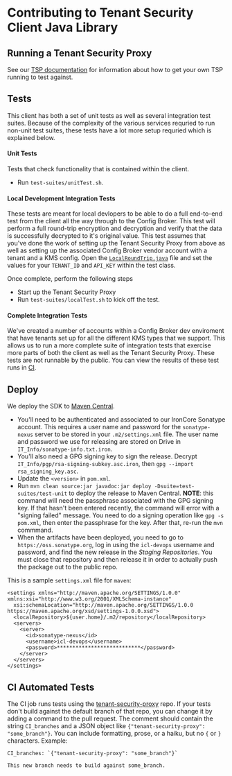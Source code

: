 # Contributing to Tenant Security Client Java Library

## Running a Tenant Security Proxy

See our [TSP documentation](https://ironcorelabs.com/docs/customer-managed-keys/tenant-security-proxy/overview) for information about how to get your own TSP running to test against.

## Tests

This client has both a set of unit tests as well as several integration test suites. Because of the complexity of the various services requried to run non-unit test suites, these tests have a lot more setup requried which is explained below.

#### Unit Tests

Tests that check functionality that is contained within the client.

- Run `test-suites/unitTest.sh`.

#### Local Development Integration Tests

These tests are meant for local devlopers to be able to do a full end-to-end test from the client all the way through to the Config Broker. This test will perform a full round-trip encryption and decryption and verify that the data is successfully decrypted to it's original value. This test assumes that you've done the work of setting up the Tenant Security Proxy from above as well as setting up the associated Config Broker vendor account with a tenant and a KMS config. Open the [`LocalRoundTrip.java`](src/test/java/com/ironcorelabs/tenantsecurity/kms/v1/LocalRoundTrip.java) file and set the values for your `TENANT_ID` and `API_KEY` within the test class.

Once complete, perform the following steps

- Start up the Tenant Security Proxy
- Run `test-suites/localTest.sh` to kick off the test.

#### Complete Integration Tests

We've created a number of accounts within a Config Broker dev enviroment that have tenants set up for all the different KMS types that we support. This allows us to run a more complete suite of integration tests that exercise more parts of both the client as well as the Tenant Security Proxy. These tests are not runnable by the public. You can view the results of these test runs in [CI](https://github.com/IronCoreLabs/tenant-security-client-java/actions).

## Deploy

We deploy the SDK to [Maven Central](https://search.maven.org/artifact/com.ironcorelabs/tenant-security-java/).

- You'll need to be authenticated and associated to our IronCore Sonatype account. This requires a user name and password for the
`sonatype-nexus` server to be stored in your `.m2/settings.xml` file. The user name and password we use for releasing are stored
on Drive in `IT_Info/sonatype-info.txt.iron`.
- You'll also need a GPG signing key to sign the release. Decrypt `IT_Info/pgp/rsa-signing-subkey.asc.iron`, then
`gpg --import rsa_signing_key.asc`.
- Update the `<version>` in `pom.xml`.
- Run `mvn clean source:jar javadoc:jar deploy -Dsuite=test-suites/test-unit` to deploy the release to Maven Central.
**NOTE**: this command will need the passphrase associated with the GPG signing key.
If that hasn't been entered recently, the command will error with a "signing failed" message.
You need to do a signing operation like `gpg -s pom.xml`, then enter the passphrase for the key.
After that, re-run the `mvn` commmand.
- When the artifacts have been deployed, you need to go to `https://oss.sonatype.org`, log in using the `icl-devops` username and
password, and find the new release in the *Staging Repositories*. You must close that repository and then release it in order to
actually push the package out to the public repo.


This is a sample `settings.xml` file for `maven`:
```
<settings xmlns="http://maven.apache.org/SETTINGS/1.0.0" xmlns:xsi="http://www.w3.org/2001/XMLSchema-instance"
  xsi:schemaLocation="http://maven.apache.org/SETTINGS/1.0.0 https://maven.apache.org/xsd/settings-1.0.0.xsd">
  <localRepository>${user.home}/.m2/repository</localRepository>
  <servers>
    <server>
      <id>sonatype-nexus</id>
      <username>icl-devops</username>
      <password>***************************</password>
    </server>
  </servers>
</settings>
```

## CI Automated Tests

The CI job runs tests using the [tenant-security-proxy](https://github.com/IronCoreLabs/tenant-security-proxy) repo.
If your tests don't build against the default branch of that repo, you can change it by adding a command to the pull request. The
comment should contain the string `CI_branches` and a JSON object like
`{"tenant-security-proxy": "some_branch"}`. You can include formatting, prose, or a haiku,
but no `{` or `}` characters. Example:
```
CI_branches: `{"tenant-security-proxy": "some_branch"}`

This new branch needs to build against some_branch.
```
